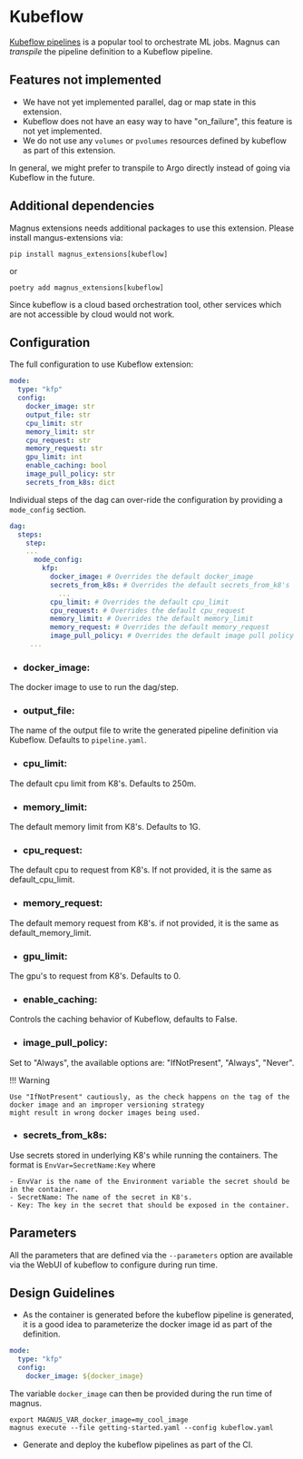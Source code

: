 # Kubeflow

[Kubeflow pipelines](https://www.kubeflow.org/docs/components/pipelines/v1/introduction/) is a popular tool to
orchestrate ML jobs. Magnus can *transpile* the pipeline definition to a Kubeflow pipeline.

## Features not implemented

- We have not yet implemented parallel, dag or map state in this extension.
- Kubeflow does not have an easy way to have "on_failure", this feature is not yet implemented.
- We do not use any ```volumes``` or ```pvolumes``` resources defined by kubeflow as part of this extension.

In general, we might prefer to transpile to Argo directly instead of going via Kubeflow in the future.

## Additional dependencies

Magnus extensions needs additional packages to use this extension. Please install mangus-extensions via:

```pip install magnus_extensions[kubeflow]```

or

```poetry add magnus_extensions[kubeflow]```

Since kubeflow is a cloud based orchestration tool, other services which are not accessible by cloud would not work.

## Configuration

The full configuration to use Kubeflow extension:

```yaml
mode:
  type: "kfp"
  config:
    docker_image: str
    output_file: str
    cpu_limit: str
    memory_limit: str
    cpu_request: str
    memory_request: str
    gpu_limit: int
    enable_caching: bool
    image_pull_policy: str
    secrets_from_k8s: dict
```

Individual steps of the dag can over-ride the configuration by providing a ```mode_config``` section.

```yaml
dag:
  steps:
    step:
    ...
      mode_config:
        kfp:
          docker_image: # Overrides the default docker_image
          secrets_from_k8s: # Overrides the default secrets_from_k8's
            ...
          cpu_limit: # Overrides the default cpu_limit
          cpu_request: # Overrides the default cpu_request
          memory_limit: # Overrides the default memory_limit
          memory_request: # Overrides the default memory_request
          image_pull_policy: # Overrides the default image pull policy
     ...
```

- ### docker_image:

The docker image to use to run the dag/step.

- ### output_file:

The name of the output file to write the generated pipeline definition via Kubeflow.
Defaults to ```pipeline.yaml```.

- ### cpu_limit:

The default cpu limit from K8's. Defaults to 250m.

- ### memory_limit:

The default memory limit from K8's. Defaults to 1G.

- ### cpu_request:

The default cpu to request from K8's. If not provided, it is the same as default_cpu_limit.

- ### memory_request:

The default memory request from K8's. if not provided, it is the same as default_memory_limit.

- ### gpu_limit:

The gpu's to request from K8's. Defaults to 0.

- ### enable_caching:

Controls the caching behavior of Kubeflow, defaults to False.

- ### image_pull_policy:

Set to "Always", the available options are: "IfNotPresent", "Always", "Never".


!!! Warning

    Use "IfNotPresent" cautiously, as the check happens on the tag of the docker image and an improper versioning strategy
    might result in wrong docker images being used.

- ### secrets_from_k8s:

Use secrets stored in underlying K8's while running the containers.
The format is ```EnvVar=SecretName:Key``` where

    - EnvVar is the name of the Environment variable the secret should be in the container.
    - SecretName: The name of the secret in K8's.
    - Key: The key in the secret that should be exposed in the container.


## Parameters

All the parameters that are defined via the ```--parameters``` option are available via the WebUI of kubeflow to
configure during run time.


## Design Guidelines

- As the container is generated before the kubeflow pipeline is generated, it is a good idea to parameterize the docker
image id as part of the definition.

```yaml
mode:
  type: "kfp"
  config:
    docker_image: ${docker_image}

```

The variable ```docker_image``` can then be provided during the run time of magnus.

```shell
export MAGNUS_VAR_docker_image=my_cool_image
magnus execute --file getting-started.yaml --config kubeflow.yaml
```

- Generate and deploy the kubeflow pipelines as part of the CI.
